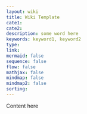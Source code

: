 ```yaml
---
layout: wiki
title: Wiki Template
cate1:
cate2:
description: some word here
keywords: keyword1, keyword2
type:
link:
mermaid: false
sequence: false
flow: false
mathjax: false
mindmap: false
mindmap2: false
sorting: 
---
```


Content here

